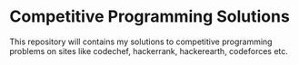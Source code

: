 # Competitive Programming Solutions
This repository will contains my solutions to competitive programming problems on sites like codechef, hackerrank, hackerearth, codeforces etc. 
